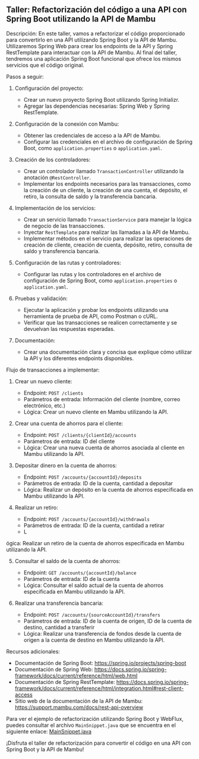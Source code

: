 ## Taller: Refactorización del código a una API con Spring Boot utilizando la API de Mambu

Descripción:
En este taller, vamos a refactorizar el código proporcionado para convertirlo en una API utilizando Spring Boot y la API de Mambu. Utilizaremos Spring Web para crear los endpoints de la API y Spring RestTemplate para interactuar con la API de Mambu. Al final del taller, tendremos una aplicación Spring Boot funcional que ofrece los mismos servicios que el código original.

Pasos a seguir:

1. Configuración del proyecto:
   - Crear un nuevo proyecto Spring Boot utilizando Spring Initializr.
   - Agregar las dependencias necesarias: Spring Web y Spring RestTemplate.

2. Configuración de la conexión con Mambu:
   - Obtener las credenciales de acceso a la API de Mambu.
   - Configurar las credenciales en el archivo de configuración de Spring Boot, como `application.properties` o `application.yaml`.

3. Creación de los controladores:
   - Crear un controlador llamado `TransactionController` utilizando la anotación `@RestController`.
   - Implementar los endpoints necesarios para las transacciones, como la creación de un cliente, la creación de una cuenta, el depósito, el retiro, la consulta de saldo y la transferencia bancaria.

4. Implementación de los servicios:
   - Crear un servicio llamado `TransactionService` para manejar la lógica de negocio de las transacciones.
   - Inyectar `RestTemplate` para realizar las llamadas a la API de Mambu.
   - Implementar métodos en el servicio para realizar las operaciones de creación de cliente, creación de cuenta, depósito, retiro, consulta de saldo y transferencia bancaria.

5. Configuración de las rutas y controladores:
   - Configurar las rutas y los controladores en el archivo de configuración de Spring Boot, como `application.properties` o `application.yaml`.

6. Pruebas y validación:
   - Ejecutar la aplicación y probar los endpoints utilizando una herramienta de prueba de API, como Postman o cURL.
   - Verificar que las transacciones se realicen correctamente y se devuelvan las respuestas esperadas.

7. Documentación:
   - Crear una documentación clara y concisa que explique cómo utilizar la API y los diferentes endpoints disponibles.

Flujo de transacciones a implementar:

1. Crear un nuevo cliente:
   - Endpoint: `POST /clients`
   - Parámetros de entrada: Información del cliente (nombre, correo electrónico, etc.)
   - Lógica: Crear un nuevo cliente en Mambu utilizando la API.

2. Crear una cuenta de ahorros para el cliente:
   - Endpoint: `POST /clients/{clientId}/accounts`
   - Parámetros de entrada: ID del cliente
   - Lógica: Crear una nueva cuenta de ahorros asociada al cliente en Mambu utilizando la API.

3. Depositar dinero en la cuenta de ahorros:
   - Endpoint: `POST /accounts/{accountId}/deposits`
   - Parámetros de entrada: ID de la cuenta, cantidad a depositar
   - Lógica: Realizar un depósito en la cuenta de ahorros especificada en Mambu utilizando la API.

4. Realizar un retiro:
   - Endpoint: `POST /accounts/{accountId}/withdrawals`
   - Parámetros de entrada: ID de la cuenta, cantidad a retirar
   - L

ógica: Realizar un retiro de la cuenta de ahorros especificada en Mambu utilizando la API.

5. Consultar el saldo de la cuenta de ahorros:
   - Endpoint: `GET /accounts/{accountId}/balance`
   - Parámetros de entrada: ID de la cuenta
   - Lógica: Consultar el saldo actual de la cuenta de ahorros especificada en Mambu utilizando la API.

6. Realizar una transferencia bancaria:
   - Endpoint: `POST /accounts/{sourceAccountId}/transfers`
   - Parámetros de entrada: ID de la cuenta de origen, ID de la cuenta de destino, cantidad a transferir
   - Lógica: Realizar una transferencia de fondos desde la cuenta de origen a la cuenta de destino en Mambu utilizando la API.

Recursos adicionales:
- Documentación de Spring Boot: https://spring.io/projects/spring-boot
- Documentación de Spring Web: https://docs.spring.io/spring-framework/docs/current/reference/html/web.html
- Documentación de Spring RestTemplate: https://docs.spring.io/spring-framework/docs/current/reference/html/integration.html#rest-client-access
- Sitio web de la documentación de la API de Mambu: https://support.mambu.com/docs/rest-api-overview


Para ver el ejemplo de refactorización utilizando Spring Boot y WebFlux, puedes consultar el archivo `MainSnippet.java` que se encuentra en el siguiente enlace: [MainSnippet.java](https://github.com/sofka-practices/workshop-mambu-java/blob/main/MainSnippet.java)

¡Disfruta el taller de refactorización para convertir el código en una API con Spring Boot y la API de Mambu!
